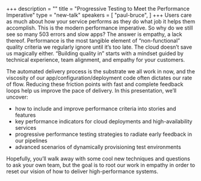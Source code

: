 +++
description = ""
title = "Progressive Testing to Meet the Performance Imperative"
type = "new-talk"
speakers = [
        "paul-bruce",
]
+++
Users care as much about how your service performs as they do what job it helps them accomplish. This is the modern performance imperative. So why do we still see so many 503 errors and slow apps?
The answer is empathy, a lack thereof. Performance is the most tangible element of “non-functional” quality criteria we regularly ignore until it’s too late. The cloud doesn’t save us magically either. “Building quality in” starts with a mindset guided by technical experience, team alignment, and empathy for your customers.

The automated delivery process is the substrate we all work in now, and the viscosity of our app/configuration/deployment code often dictates our rate of flow. Reducing these friction points with fast and complete feedback loops help us improve the pace of delivery. In this presentation, we’ll uncover:

* how to include and improve performance criteria into stories and features
* key performance indicators for cloud deployments and high-availability services
* progressive performance testing strategies to radiate early feedback in our pipelines
* advanced scenarios of dynamically provisioning test environments

Hopefully, you’ll walk away with some cool new techniques and questions to ask your own team, but the goal is to root our work in empathy in order to reset our vision of how to deliver high-performance systems.